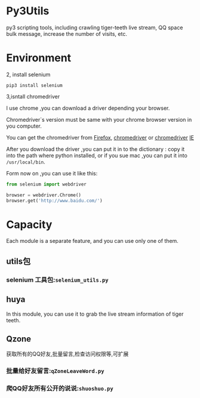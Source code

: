 # Py3Utils
py3 scripting tools, including crawling tiger-teeth live stream, QQ space bulk message, increase the number of visits, etc.

# Environment
2, install selenium
```
pip3 install selenium
```
3,isntall chromedriver

I use chrome ,you can download a driver depending your browser.

Chromedriver`s version must be same with your chrome browser version in you computer.

You can get the chromedriver from [Firefox](https://github.com/mozilla/geckodriver/releases/),
[chromedriver](https://sites.google.com/a/chromium.org/chromedriver/)
or [chromedriver](http://chromedriver.storage.googleapis.com/index.html)
[IE](http://selenium-release.storage.googleapis.com/index.html)

After you download  the driver ,you can put it in to the dictionary :
copy it into the path where python installed, 
or if you sue mac ,you can put it into `/usr/local/bin`.

Form now on ,you can use it like this:
```python
from selenium import webdriver

browser = webdriver.Chrome()
browser.get('http://www.baidu.com/')
```

# Capacity 
Each module is a separate feature, and you can use only one of them.
## utils包
### selenium 工具包:`selenium_utils.py`
## huya
In this module, you can use it to grab the live stream information of tiger teeth.
## Qzone
获取所有的QQ好友,批量留言,检查访问权限等,可扩展

### 批量给好友留言:`qZoneLeaveWord.py`
### 爬QQ好友所有公开的说说:`shuoshuo.py`
